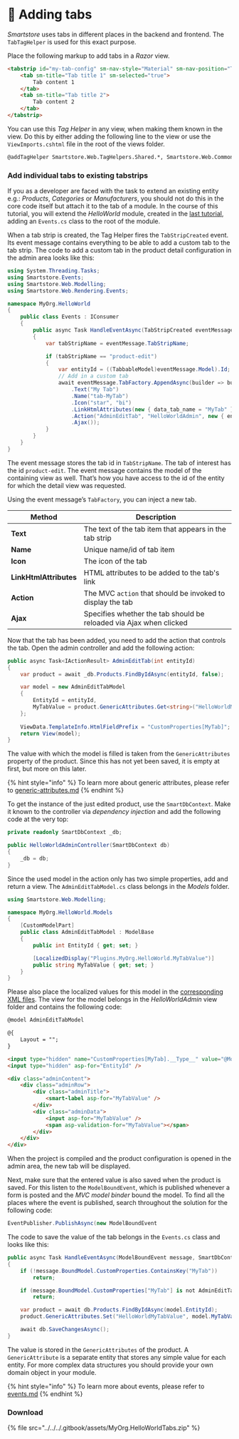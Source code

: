 # 🥚 Adding tabs

_Smartstore_ uses tabs in different places in the backend and frontend. The `TabTagHelper` is used for this exact purpose.

Place the following markup to add tabs in a _Razor_ view.

```html
<tabstrip id="my-tab-config" sm-nav-style="Material" sm-nav-position="Top">
    <tab sm-title="Tab title 1" sm-selected="true">
        Tab content 1
    </tab>
    <tab sm-title="Tab title 2">
        Tab content 2
    </tab>
</tabstrip>
```

You can use this _Tag Helper_ in any view, when making them known in the view. Do this by either adding the following line to the view or use the `ViewImports.cshtml` file in the root of the views folder.

```html
@addTagHelper Smartstore.Web.TagHelpers.Shared.*, Smartstore.Web.Common
```

### Add individual tabs to existing tabstrips

If you as a developer are faced with the task to extend an existing entity e.g.: _Products_, _Categories_ or _Manufacturers_, you should not do this in the core code itself but attach it to the tab of a module. In the course of this tutorial, you will extend the _HelloWorld_ module, created in the [last tutorial](../tutorials/building-a-simple-hello-world-module.md), adding an `Events.cs` class to the root of the module.

When a tab strip is created, the Tag Helper fires the `TabStripCreated` event. Its event message contains everything to be able to add a custom tab to the tab strip. The code to add a custom tab in the product detail configuration in the admin area looks like this:

```csharp
using System.Threading.Tasks;
using Smartstore.Events;
using Smartstore.Web.Modelling;
using Smartstore.Web.Rendering.Events;

namespace MyOrg.HelloWorld
{
    public class Events : IConsumer
    {
        public async Task HandleEventAsync(TabStripCreated eventMessage)
        {
            var tabStripName = eventMessage.TabStripName;

            if (tabStripName == "product-edit")
            {
                var entityId = ((TabbableModel)eventMessage.Model).Id;
                // Add in a custom tab
                await eventMessage.TabFactory.AppendAsync(builder => builder
                    .Text("My Tab")
                    .Name("tab-MyTab")
                    .Icon("star", "bi")
                    .LinkHtmlAttributes(new { data_tab_name = "MyTab" })
                    .Action("AdminEditTab", "HelloWorldAdmin", new { entityId })
                    .Ajax());
            }
        }
    }
}
```

The event message stores the tab id in `TabStripName`. The tab of interest has the id `product-edit`. The event message contains the model of the containing view as well. That’s how you have access to the id of the entity for which the detail view was requested.

Using the event message’s `TabFactory`, you can inject a new tab.

| Method                 | Description                                                        |
| ---------------------- | ------------------------------------------------------------------ |
| **Text**               | The text of the tab item that appears in the tab strip             |
| **Name**               | Unique name/id of tab item                                         |
| **Icon**               | The icon of the tab                                                |
| **LinkHtmlAttributes** | HTML attributes to be added to the tab's link                      |
| **Action**             | The MVC `action` that should be invoked to display the tab         |
| **Ajax**               | Specifies whether the tab should be reloaded via Ajax when clicked |

Now that the tab has been added, you need to add the action that controls the tab. Open the admin controller and add the following action:

```csharp
public async Task<IActionResult> AdminEditTab(int entityId)
{
    var product = await _db.Products.FindByIdAsync(entityId, false);

    var model = new AdminEditTabModel
    {
        EntityId = entityId,
        MyTabValue = product.GenericAttributes.Get<string>("HelloWorldMyTabValue")
    };
    
    ViewData.TemplateInfo.HtmlFieldPrefix = "CustomProperties[MyTab]";
    return View(model);
}
```

The value with which the model is filled is taken from the `GenericAttributes` property of the product. Since this has not yet been saved, it is empty at first, but more on this later.

{% hint style="info" %}
To learn more about generic attributes, please refer to [generic-attributes.md](../../../framework/advanced/generic-attributes.md "mention")
{% endhint %}

To get the instance of the just edited product, use the `SmartDbContext`. Make it known to the controller via _dependency injection_ and add the following code at the very top:

```csharp
private readonly SmartDbContext _db;

public HelloWorldAdminController(SmartDbContext db)
{
    _db = db;
}
```

Since the used model in the action only has two simple properties, add and return a view. The `AdminEditTabModel.cs` class belongs in the _Models_ folder.

```csharp
using Smartstore.Web.Modelling;

namespace MyOrg.HelloWorld.Models
{
    [CustomModelPart]
    public class AdminEditTabModel : ModelBase
    {
        public int EntityId { get; set; }

        [LocalizedDisplay("Plugins.MyOrg.HelloWorld.MyTabValue")]
        public string MyTabValue { get; set; }
    }
}

```

Please also place the localized values for this model in the [corresponding XML files](../tutorials/building-a-simple-hello-world-module.md#adding-localization). The view for the model belongs in the _HelloWorldAdmin_ view folder and contains the following code:

```html
@model AdminEditTabModel

@{
    Layout = "";
}

<input type="hidden" name="CustomProperties[MyTab].__Type__" value="@Model.GetType().AssemblyQualifiedName" />
<input type="hidden" asp-for="EntityId" />

<div class="adminContent">
    <div class="adminRow">
        <div class="adminTitle">
            <smart-label asp-for="MyTabValue" />
        </div>
        <div class="adminData">
            <input asp-for="MyTabValue" />
            <span asp-validation-for="MyTabValue"></span>
        </div>
    </div>
</div>
```

When the project is compiled and the product configuration is opened in the admin area, the new tab will be displayed.

Next, make sure that the entered value is also saved when the product is saved. For this listen to the `ModelBoundEvent`, which is published whenever a form is posted and the _MVC model binder_ bound the model. To find all the places where the event is published, search throughout the solution for the following code:

```csharp
EventPublisher.PublishAsync(new ModelBoundEvent
```

The code to save the value of the tab belongs in the `Events.cs` class and looks like this:

```csharp
public async Task HandleEventAsync(ModelBoundEvent message, SmartDbContext db)
{
    if (!message.BoundModel.CustomProperties.ContainsKey("MyTab"))
        return;

    if (message.BoundModel.CustomProperties["MyTab"] is not AdminEditTabModel model)
        return;

    var product = await db.Products.FindByIdAsync(model.EntityId);
    product.GenericAttributes.Set("HelloWorldMyTabValue", model.MyTabValue);

    await db.SaveChangesAsync();
}
```

The value is stored in the `GenericAttributes` of the product. A `GenericAttribute` is a separate entity that stores any simple value for each entity. For more complex data structures you should provide your own domain object in your module.

{% hint style="info" %}
To learn more about events, please refer to [events.md](../../../framework/platform/events.md "mention")
{% endhint %}

### Download

{% file src="../../../.gitbook/assets/MyOrg.HelloWorldTabs.zip" %}
